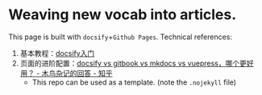 # Weaving new vocab into articles.

This page is built with `docsify`+`Github Pages`. Technical references:

1. 基本教程：[docsify入门](https://segmentfault.com/a/1190000017576714#item-7)
2. 页面的进阶配置：[docsify vs gitbook vs mkdocs vs vuepress，哪个更好用？ - 木鸟杂记的回答 - 知乎](https://www.zhihu.com/question/465048044/answer/2513754161)
    * This repo can be used as a template. (note the `.nojekyll` file)
